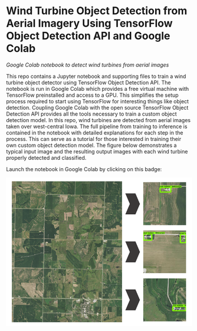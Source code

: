 # Wind Turbine Object Detection from Aerial Imagery Using TensorFlow Object Detection API and Google Colab
*Google Colab notebook to detect wind turbines from aerial images*

This repo contains a Jupyter notebook and supporting files to train a wind turbine object detector using TensorFlow Object Detection API. The notebook is run in Google Colab which provides a free virtual machine with TensorFlow preinstalled and access to a GPU. This simplifies the setup process required to start using TensorFlow for interesting things like object detection. Coupling Google Colab with the open source TensorFlow Object Detection API provides all the tools necessary to train a custom object detection model. In this repo, wind turbines are detected from aerial images taken over west-central Iowa. The full pipeline from training to inference is contained in the notebook with detailed explanations for each step in the process. This can serve as a tutorial for those interested in training their own custom object detection model. The figure below demonstrates a typical input image and the resulting output images with each wind turbine properly detected and classified.

Launch the notebook in Google Colab by clicking on this badge: 

![](WindTurbineDetectorFigure_5.png)

